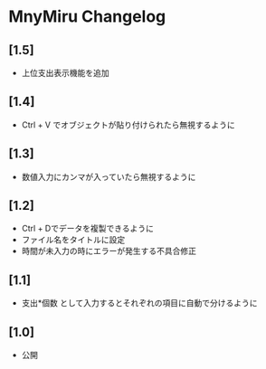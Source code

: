 # MnyMiru Changelog

## [1.5]

- 上位支出表示機能を追加
## [1.4]

- Ctrl + V でオブジェクトが貼り付けられたら無視するように

## [1.3]

- 数値入力にカンマが入っていたら無視するように
## [1.2]

- Ctrl + Dでデータを複製できるように
- ファイル名をタイトルに設定
- 時間が未入力の時にエラーが発生する不具合修正

## [1.1]

- 支出*個数 として入力するとそれぞれの項目に自動で分けるように

## [1.0]

- 公開
